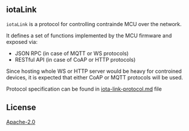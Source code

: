 ## iotaLink

`iotaLink` is a protocol for controlling contrainde MCU over the network.

It defines a set of functions implemented by the MCU firmware and exposed via:
- JSON RPC (in case of MQTT or WS protocols)
- RESTful API (in case of CoAP or HTTP protocols)

Since hosting whole WS or HTTP server would be heavy for controined devices, it is expected that either CoAP or MQTT protocols will be used.

Protocol specification can be found in [iota-link-protocol.md](https://github.com/projectiota/iota-link/blob/master/iota-link-protocol.md) file

## License
[Apache-2.0](https://github.com/projectiota/iota-link/blob/master/LICENSE)
